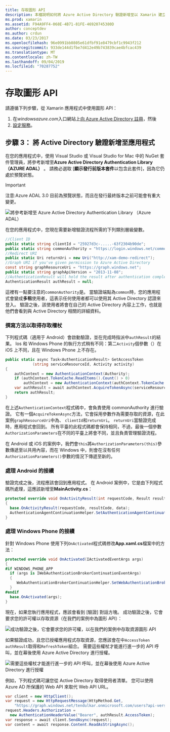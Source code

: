 ```yaml
---
title: 存取圖形 API
description: 本檔說明如何將 Azure Active Directory 驗證新增至以 Xamarin 建立的行動應用程式。
ms.prod: xamarin
ms.assetid: F94A9FF4-068E-4B71-81FE-46920745380D
author: conceptdev
ms.author: crdun
ms.date: 03/23/2017
ms.openlocfilehash: 96e0991bb0805e61dfbf91e8479cbf1c9943f212
ms.sourcegitcommit: 933de144d1fbe7d412e49b743839cae4bfcac439
ms.translationtype: MT
ms.contentlocale: zh-TW
ms.lasthandoff: 09/04/2019
ms.locfileid: "70287752"
---
```

# <a name="accessing-the-graph-api"></a>存取圖形 API

請遵循下列步驟，從 Xamarin 應用程式中使用圖形 API：

1. 在*windowsazure.com*入口網站上[向 Azure Active Directory 註冊](~/cross-platform/data-cloud/active-directory/get-started/register.md)，然後
2. [設定服務](~/cross-platform/data-cloud/active-directory/get-started/configure.md)。

## <a name="step-3-adding-active-directory-authentication-to-an-app"></a>步驟 3： 將 Active Directory 驗證新增至應用程式

在您的應用程式中，使用 Visual Studio 或 Visual Studio for Mac 中的 NuGet 套件管理員，將參考新增至**Azure Active Directory Authentication Library （AZURE ADAL）** 。
請務必選取 [**顯示發行前版本套件**以包含此套件]，因為它仍處於預覽狀態。

> [!IMPORTANT]
> 注意:Azure ADAL 3.0 目前為預覽狀態，而且在發行最終版本之前可能會有重大變更。 


![](graph-images/06.-adal-nuget-package.jpg "將參考新增至 Azure Active Directory Authentication Library （Azure ADAL）")

在您的應用程式中，您現在需要新增驗證流程所需的下列類別層級變數。

```csharp
//Client ID
public static string clientId = "25927d3c-.....-63f2304b90de";
public static string commonAuthority = "https://login.windows.net/common"
//Redirect URI
public static Uri returnUri = new Uri("http://xam-demo-redirect");
//Graph URI if you've given permission to Azure Active Directory
const string graphResourceUri = "https://graph.windows.net";
public static string graphApiVersion = "2013-11-08";
//AuthenticationResult will hold the result after authentication completes
AuthenticationResult authResult = null;
```

這裡有一點要注意的`commonAuthority`是。 當驗證端點為`common`時，您的應用程式會變成**多租**使用者，這表示任何使用者都可以使用其 Active Directory 認證來登入。 驗證之後，該使用者將會在自己的 Active Directory 內容上工作，也就是他們會看到與 Active Directory 相關的詳細資料。

### <a name="write-method-to-acquire-access-token"></a>撰寫方法以取得存取權杖

下列程式碼（適用于 Android）會啟動驗證，並在完成時指派中`authResult`的結果。 Ios 和 Windows Phone 的執行方式稍有不同：第二`Activity`個參數（）在 iOS 上不同，且在 Windows Phone 上不存在。

```csharp
public static async Task<AuthenticationResult> GetAccessToken
            (string serviceResourceId, Activity activity)
{
    authContext = new AuthenticationContext(Authority);
    if (authContext.TokenCache.ReadItems().Count() > 0)
        authContext = new AuthenticationContext(authContext.TokenCache.ReadItems().First().Authority);
    var authResult = await authContext.AcquireTokenAsync(serviceResourceId, clientId, returnUri, new AuthorizationParameters(activity));
    return authResult;
}  
```

在上述`AuthenticationContext`程式碼中，會負責使用 commonAuthority 進行驗證。 它有一個`AcquireTokenAsync`方法，它會採用參數作為需要存取的資源，在此案例`graphResourceUri`中為、 `clientId`和`returnUri`。 `returnUri`當驗證完成時，應用程式會回到。 所有平臺的此程式碼都會保持相同，不過，最後一個參數`AuthorizationParameters`在不同的平臺上將會不同，並且負責管理驗證流程。

在 Android 或 iOS 的案例中，我們會`this`將`AuthorizationParameters(this)`參數傳遞至以共用內容，而在 Windows 中，則會在沒有任何`AuthorizationParameters()`參數的情況下傳遞至新的。

### <a name="handle-continuation-for-android"></a>處理 Android 的接續

驗證完成之後，流程應該會回到應用程式。 在 Android 案例中，它是由下列程式碼所處理，這應該新增至**MainActivity.cs**：


```csharp
protected override void OnActivityResult(int requestCode, Result resultCode, Intent data)
{
  base.OnActivityResult(requestCode, resultCode, data);
  AuthenticationAgentContinuationHelper.SetAuthenticationAgentContinuationEventArgs(requestCode, resultCode, data);
}
```

### <a name="handle-continuation-for-windows-phone"></a>處理 Windows Phone 的接續

針對 Windows Phone 使用下列`OnActivated`程式碼修改**App.xaml.cs**檔案中的方法：

```csharp
protected override void OnActivated(IActivatedEventArgs args)
{
#if WINDOWS_PHONE_APP
  if (args is IWebAuthenticationBrokerContinuationEventArgs)
  {
     WebAuthenticationBrokerContinuationHelper.SetWebAuthenticationBrokerContinuationEventArgs(args as IWebAuthenticationBrokerContinuationEventArgs);
  }
#endif
  base.OnActivated(args);
}
```

現在，如果您執行應用程式，應該會看到 [驗證] 對話方塊。
成功驗證之後，它會要求您的許可權以存取資源（在我們的案例中為圖形 API）：

![](graph-images/08.-authentication-flow.jpg "成功驗證之後，它會要求您的許可權，以在我們的案例中存取資源圖形 API")

如果驗證成功，且您已授權應用程式存取資源，您應該會在中`AccessToken` `authResult`取得和`RefreshToken`組合。 需要這些權杖才能進行進一步的 API 呼叫，並在幕後使用 Azure Active Directory 進行授權。

![](graph-images/07.-access-token-for-authentication.jpg "需要這些權杖才能進行進一步的 API 呼叫，並在幕後使用 Azure Active Directory 進行授權")

例如，下列程式碼可讓您從 Active Directory 取得使用者清單。 您可以使用 Azure AD 所保護的 Web API 來取代 Web API URL。

```csharp
var client = new HttpClient();
var request = new HttpRequestMessage(HttpMethod.Get,
    "https://graph.windows.net/tendulkar.onmicrosoft.com/users?api-version=2013-04-05");
request.Headers.Authorization =
  new AuthenticationHeaderValue("Bearer", authResult.AccessToken);
var response = await client.SendAsync(request);
var content = await response.Content.ReadAsStringAsync();
```

